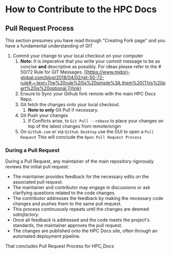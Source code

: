 # How to Contribute to the HPC Docs

## Pull Request Process
This section presumes you have read through "Creating Fork page" and you have a fundamental understanding of GIT
1. Commit your change to your local checkout on your computer
	1. **Note:** It is imperative that you write your commit message to be as concise **and** descriptive as possibly. For ideas please refer to the # 50/72 Rule for GIT Messages. [[https://www.midori-global.com/blog/2018/04/02/git-50-72-rule#:~:text=The%20rule%20is%20simple%3A,them%20(This%20part%20is%20optional.]](link)
	2. Ensure to Sync your Github fork remote with the main HPC Docs Repo. 
	3. Git fetch the changes onto your local checkout. 
		1. **Note to only** Git Pull if necessary. 
	4. Git Push your changes
		1. If Conflicts arise, to `Git Pull --rebase` to place your changes on top of the latest changes from remote/origin
	5. On `Github.com` or via `Github Desktop` use the GUI to open a `Pull Request` 
This will conclude the `Open Pull Request Process`

### During a Pull Request 

 During a Pull Request, any maintainer of the main repository rigorously reviews the initial pull request:
 
- The maintainer provides feedback for the necessary edits on the associated pull request.
- The maintainer and contributor may engage in discussions or ask clarifying questions related to the code changes.
- The contributor addresses the feedback by making the necessary code changes and pushes them to the same pull request.
- This process continuously repeats until the changes are deemed *satisfactory*.
- Once all feedback is addressed and the code meets the project's standards, the maintainer approves the pull request.
- The changes are published onto the HPC Docs site, often through an automated deployment pipeline.

That concludes Pull Request Process for HPC_Docs
